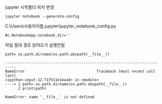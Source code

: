 jupyter 시작폴더 위치 변경
```
jupyter notebook --generate-config

```
C:\Users\사용자이름\.jupyter\jupyter_notebook_config.py
```
#c.NotebookApp.notebook_dir=''
```

파일 절대 경로 읽어오기 실행안됨
```
path= os.path.dirname(os.path.abspath(__file__))
```

```
---------------------------------------------------------------------------
NameError                                 Traceback (most recent call last)
<ipython-input-12-71f511e1eaa4> in <module>
----> 1 path= os.path.dirname(os.path.abspath(__file__))
      2 print(path)

NameError: name '__file__' is not defined
```
